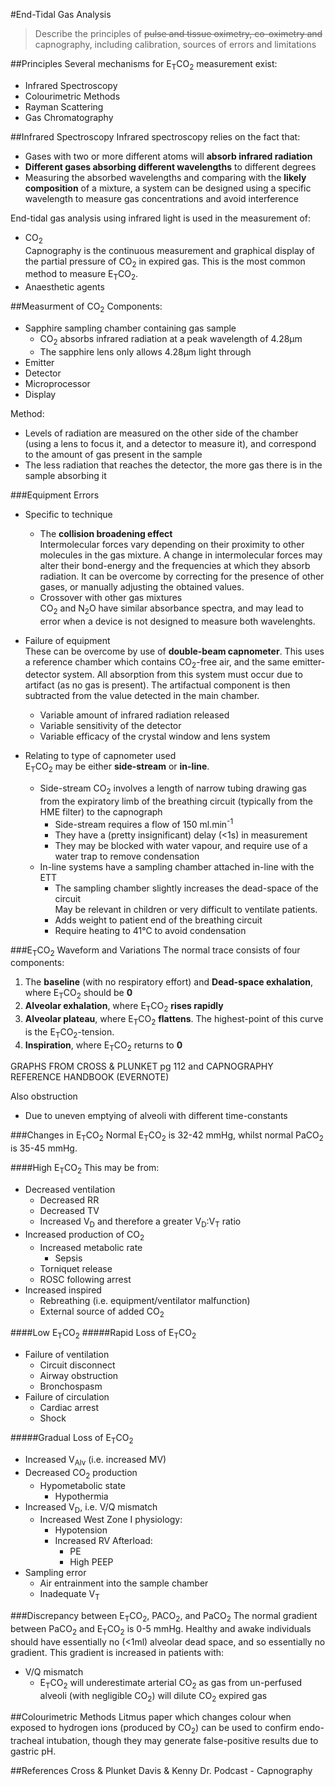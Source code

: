 #End-Tidal Gas Analysis
> Describe the principles of ~~pulse and tissue oximetry, co-oximetry and~~ capnography, including calibration, sources of errors and limitations 

##Principles
Several mechanisms for E<sub>T</sub>CO<sub>2</sub> measurement exist:
* Infrared Spectroscopy
* Colourimetric Methods
* Rayman Scattering
* Gas Chromatography

##Infrared Spectroscopy
Infrared spectroscopy relies on the fact that:
* Gases with two or more different atoms will **absorb infrared radiation**
* **Different gases absorbing different wavelengths** to different degrees
* Measuring the absorbed wavelengths and comparing with the **likely composition** of a mixture, a system can be designed using a specific wavelength to measure gas concentrations and avoid interference


End-tidal gas analysis using infrared light is used in the measurement of:
* CO<sub>2</sub>  
Capnography is the continuous measurement and graphical display of the partial pressure of CO<sub>2</sub> in expired gas. This is the most common method to measure E<sub>T</sub>CO<sub>2</sub>. 
* Anaesthetic agents

##Measurment of CO<sub>2</sub>
Components:
* Sapphire sampling chamber containing gas sample  
    * CO<sub>2</sub> absorbs infrared radiation at a peak wavelength of 4.28μm
    * The sapphire lens only allows 4.28μm light through
* Emitter
* Detector
* Microprocessor
* Display


Method:
* Levels of radiation are measured on the other side of the chamber (using a lens to focus it, and a detector to measure it), and correspond to the amount of gas present in the sample
* The less radiation that reaches the detector, the more gas there is in the sample absorbing it


###Equipment Errors
* Specific to technique
    * The **collision broadening effect**  
    Intermolecular forces vary depending on their proximity to other molecules in the gas mixture. A change in intermolecular forces may alter their bond-energy and the frequencies at which they absorb radiation. It can be overcome by correcting for the presence of other gases, or manually adjusting the obtained values.
    * Crossover with other gas mixtures  
    CO<sub>2</sub> and N<sub>2</sub>O have similar absorbance spectra, and may lead to error when a device is not designed to measure both wavelenghts.


* Failure of equipment  
These can be overcome by use of **double-beam capnometer**. This uses a reference chamber which contains CO<sub>2</sub>-free air, and the same emitter-detector system. All absorption from this system must occur due to artifact (as no gas is present). The artifactual component is then subtracted from the value detected in the main chamber.
    * Variable amount of infrared radiation released
    * Variable sensitivity of the detector
    * Variable efficacy of the crystal window and lens system


* Relating to type of capnometer used  
E<sub>T</sub>CO<sub>2</sub> may be either **side-stream** or **in-line**.
    * Side-stream CO<sub>2</sub> involves a length of narrow tubing drawing gas from the expiratory limb of the breathing circuit (typically from the HME filter) to the capnograph
        * Side-stream requires a flow of 150 ml.min<sup>-1</sup>  
        * They have a (pretty insignificant) delay (<1s) in measurement
        * They may be blocked with water vapour, and require use of a water trap to remove condensation
    * In-line systems have a sampling chamber attached in-line with the ETT
        * The sampling chamber slightly increases the dead-space of the circuit  
        May be relevant in children or very difficult to ventilate patients.
        * Adds weight to patient end of the breathing circuit
        * Require heating to 41°C to avoid condensation


###E<sub>T</sub>CO<sub>2</sub> Waveform and Variations
The normal trace consists of four components:
1. The **baseline** (with no respiratory effort) and **Dead-space exhalation**, where E<sub>T</sub>CO<sub>2</sub> should be **0**
2. **Alveolar exhalation**, where E<sub>T</sub>CO<sub>2</sub> **rises rapidly**
3. **Alveolar plateau**, where E<sub>T</sub>CO<sub>2</sub> **flattens**. The highest-point of this curve is the E<sub>T</sub>CO<sub>2</sub>-tension.
4. **Inspiration**, where E<sub>T</sub>CO<sub>2</sub> returns to **0**

GRAPHS FROM CROSS & PLUNKET pg 112 and CAPNOGRAPHY REFERENCE HANDBOOK (EVERNOTE)

Also obstruction
- Due to uneven emptying of alveoli with different time-constants

###Changes in E<sub>T</sub>CO<sub>2</sub>
Normal E<sub>T</sub>CO<sub>2</sub> is 32-42 mmHg, whilst normal PaCO<sub>2</sub> is 35-45 mmHg.

####High E<sub>T</sub>CO<sub>2</sub>
This may be from:
* Decreased ventilation
    * Decreased RR
    * Decreased TV
    * Increased V<sub>D</sub> and therefore a greater V<sub>D</sub>:V<sub>T</sub> ratio
* Increased production of CO<sub>2</sub>
    * Increased metabolic rate
        * Sepsis
    * Torniquet release
    * ROSC following arrest
* Increased inspired 
    * Rebreathing (i.e. equipment/ventilator malfunction)
    * External source of added CO<sub>2</sub>

####Low E<sub>T</sub>CO<sub>2</sub>
#####Rapid Loss of E<sub>T</sub>CO<sub>2</sub>
* Failure of ventilation
    * Circuit disconnect
    * Airway obstruction
    * Bronchospasm
* Failure of circulation
    * Cardiac arrest
    * Shock

#####Gradual Loss of E<sub>T</sub>CO<sub>2</sub>
* Increased V<sub>Alv</sub> (i.e. increased MV)
* Decreased CO<sub>2</sub> production
    * Hypometabolic state
        * Hypothermia
* Increased V<sub>D</sub>, i.e. V/Q mismatch
    * Increased West Zone I physiology:
        * Hypotension
        * Increased RV Afterload:
            * PE
            * High PEEP
* Sampling error
    * Air entrainment into the sample chamber
    * Inadequate V<sub>T</sub>

###Discrepancy between E<sub>T</sub>CO<sub>2</sub>, PACO<sub>2</sub>, and PaCO<sub>2</sub>
The normal gradient between PaCO<sub>2</sub> and E<sub>T</sub>CO<sub>2</sub> is 0-5 mmHg. Healthy and awake individuals should have essentially no (<1ml) alveolar dead space, and so essentially no gradient. This gradient is increased in patients with:
* V/Q mismatch
    * E<sub>T</sub>CO<sub>2</sub> will underestimate arterial CO<sub>2</sub> as gas from un-perfused alveoli (with negligible CO<sub>2</sub>) will dilute CO<sub>2</sub> expired gas

##Colourimetric Methods
Litmus paper which changes colour when exposed to hydrogen ions (produced by CO<sub>2</sub>) can be used to confirm endo-tracheal intubation, though they may generate false-positive results due to gastric pH.


##References
Cross & Plunket
Davis & Kenny
Dr. Podcast - Capnography
